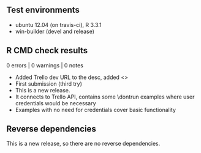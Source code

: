 ## Test environments
* ubuntu 12.04 (on travis-ci), R 3.3.1
* win-builder (devel and release)

## R CMD check results

0 errors | 0 warnings | 0 notes

* Added Trello dev URL to the desc, added <>
* First submission (third try)
* This is a new release.
* It connects to Trello API, contains some \dontrun examples where user credentials would be necessary
* Examples with no need for credentials cover basic functionality

## Reverse dependencies

This is a new release, so there are no reverse dependencies.
